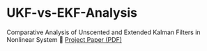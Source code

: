 # UKF-vs-EKF-Analysis
Comparative Analysis of Unscented and Extended Kalman Filters in Nonlinear System
📄 [Project Paper (PDF)](CSC477_Report.pdf)
